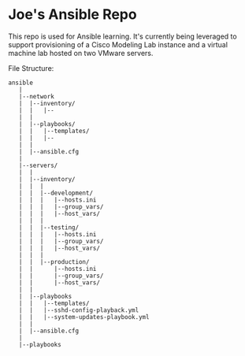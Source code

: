 
# Joe's Ansible Repo #

This repo is used for Ansible learning. It's currently being leveraged to support provisioning of a Cisco Modeling Lab instance and a virtual machine lab hosted on two VMware servers.

File Structure:

```text
ansible
   |
   |--network
   |  |--inventory/
   |  |   |--
   |  |
   |  |--playbooks/
   |  |   |--templates/
   |  |   |--
   |  |
   |  |--ansible.cfg
   |
   |--servers/
   |  |
   |  |--inventory/
   |  |  |
   |  |  |--development/
   |  |  |   |--hosts.ini
   |  |  |   |--group_vars/
   |  |  |   |--host_vars/  
   |  |  |
   |  |  |--testing/
   |  |  |   |--hosts.ini
   |  |  |   |--group_vars/
   |  |  |   |--host_vars/
   |  |  |
   |  |  |--production/
   |  |      |--hosts.ini
   |  |      |--group_vars/
   |  |      |--host_vars/
   |  |
   |  |--playbooks
   |  |   |--templates/
   |  |   |--sshd-config-playback.yml
   |  |   |--system-updates-playbook.yml
   |  |
   |  |--ansible.cfg
   |
   |--playbooks
```
